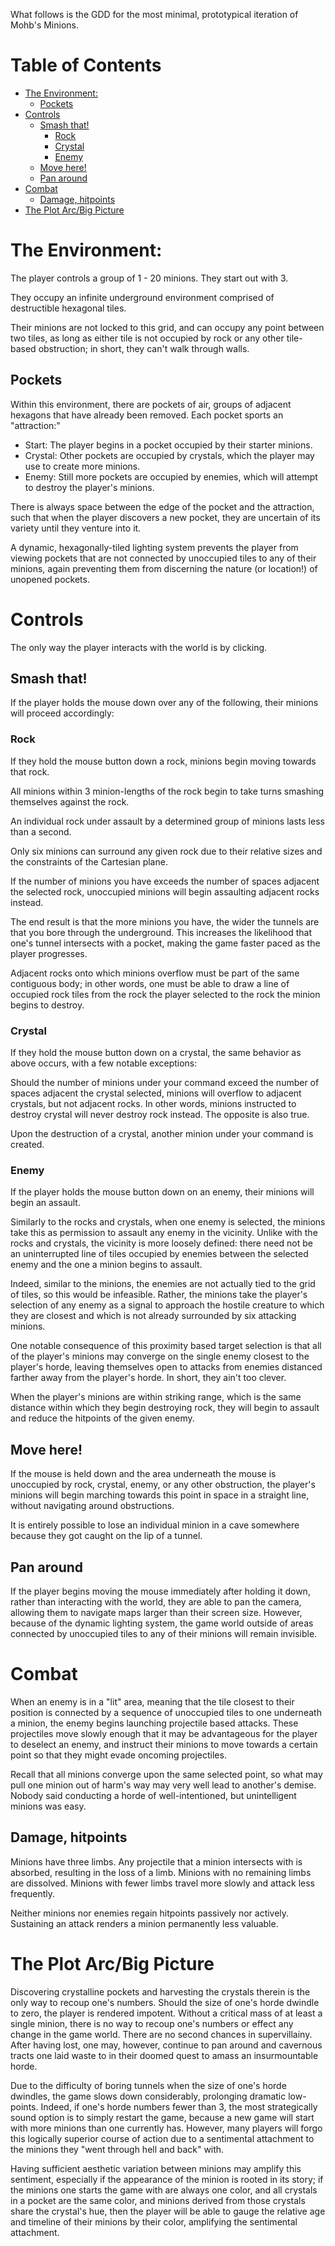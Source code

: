 What follows is the GDD for the most minimal, prototypical iteration of Mohb's Minions.

<a class="mk-toclify" id="table-of-contents"></a>

# Table of Contents
- [The Environment:](#the-environment)
    - [Pockets](#pockets)
- [Controls](#controls)
    - [Smash that!](#smash-that)
        - [Rock](#rock)
        - [Crystal](#crystal)
        - [Enemy](#enemy)
    - [Move here!](#move-here)
    - [Pan around](#pan-around)
- [Combat](#combat)
    - [Damage, hitpoints](#damage-hitpoints)
- [The Plot Arc/Big Picture](#the-plot-arcbig-picture)

<a class="mk-toclify" id="the-environment"></a>
# The Environment:
The player controls a group of 1 - 20 minions. They start out with 3.

They occupy an infinite underground environment comprised of destructible hexagonal tiles.

Their minions are not locked to this grid, and can occupy any point between two tiles,
as long as either tile is not occupied by rock or any other tile-based obstruction; in short, they can't walk through walls.

<a class="mk-toclify" id="pockets"></a>
## Pockets
Within this environment, there are pockets of air, groups of adjacent hexagons that have already been removed.
Each pocket sports an "attraction:"
- Start: The player begins in a pocket occupied by their starter minions.
- Crystal: Other pockets are occupied by crystals, which the player may use to create more minions.
- Enemy: Still more pockets are occupied by enemies, which will attempt to destroy the player's minions.

There is always space between the edge of the pocket and the attraction, such that when the player discovers
a new pocket, they are uncertain of its variety until they venture into it.

A dynamic, hexagonally-tiled lighting system prevents the player from viewing pockets that are not connected
by unoccupied tiles to any of their minions, again preventing them from discerning the nature (or location!) of unopened pockets.

<a class="mk-toclify" id="controls"></a>
# Controls
The only way the player interacts with the world is by clicking.

<a class="mk-toclify" id="smash-that"></a>
## Smash that!
If the player holds the mouse down over any of the following, their minions will proceed accordingly:

<a class="mk-toclify" id="rock"></a>
### Rock
If they hold the mouse button down a rock, minions begin moving towards that rock.

All minions within 3 minion-lengths of the rock begin to take turns smashing themselves against the rock.

An individual rock under assault by a determined group of minions lasts less than a second.

Only six minions can surround any given rock due to their relative sizes and the constraints of the Cartesian plane.

If the number of minions you have exceeds the number of spaces adjacent the selected rock,
unoccupied minions will begin assaulting adjacent rocks instead.

The end result is that the more minions you have, the wider the tunnels are that you bore through the underground.
This increases the likelihood that one's tunnel intersects with a pocket, making the game faster paced as the player progresses.

Adjacent rocks onto which minions overflow must be part of the same contiguous body; in other words, one must
be able to draw a line of occupied rock tiles from the rock the player selected to the rock the minion begins to destroy.

<a class="mk-toclify" id="crystal"></a>
### Crystal
If they hold the mouse button down on a crystal, the same behavior as above occurs, with a few notable exceptions:

Should the number of minions under your command exceed the number of spaces adjacent the crystal selected,
minions will overflow to adjacent crystals, but not adjacent rocks. In other words, minions instructed to destroy crystal
will never destroy rock instead. The opposite is also true.

Upon the destruction of a crystal, another minion under your command is created.

<a class="mk-toclify" id="enemy"></a>
### Enemy
If the player holds the mouse button down on an enemy, their minions will begin an assault.

Similarly to the rocks and crystals, when one enemy is selected, the minions take this as permission to assault any
enemy in the vicinity. Unlike with the rocks and crystals, the vicinity is more loosely defined: there need not be
an uninterrupted line of tiles occupied by enemies between the selected enemy and the one a minion begins to assault.

Indeed, similar to the minions, the enemies are not actually tied to the grid of tiles, so this would be infeasible.
Rather, the minions take the player's selection of any enemy as a signal to approach the hostile creature
to which they are closest and which is not already surrounded by six attacking minions.

One notable consequence of this proximity based target selection is that all of the player's minions may converge on the single
enemy closest to the player's horde, leaving themselves open to attacks from enemies distanced farther away from the player's
horde. In short, they ain't too clever.

When the player's minions are within striking range, which is the same distance within which they begin destroying rock,
they will begin to assault and reduce the hitpoints of the given enemy.

<a class="mk-toclify" id="move-here"></a>
## Move here!
If the mouse is held down and the area underneath the mouse is unoccupied by rock, crystal, enemy, or any other obstruction,
the player's minions will begin marching towards this point in space in a straight line, without navigating around obstructions.

It is entirely possible to lose an individual minion in a cave somewhere because they got caught on the lip of a tunnel.

<a class="mk-toclify" id="pan-around"></a>
## Pan around
If the player begins moving the mouse immediately after holding it down, rather than interacting with the world,
they are able to pan the camera, allowing them to navigate maps larger than their screen size. However, because of the
dynamic lighting system, the game world outside of areas connected by unoccupied tiles to any of their minions will remain
invisible.

<a class="mk-toclify" id="combat"></a>
# Combat
When an enemy is in a "lit" area, meaning that the tile closest to their position is connected by a sequence of unoccupied tiles to
one underneath a minion, the enemy begins launching projectile based attacks. These projectiles move slowly enough that it may
be advantageous for the player to deselect an enemy, and instruct their minions to move towards a certain point so that they might
evade oncoming projectiles.

Recall that all minions converge upon the same selected point, so what may pull one minion out of harm's
way may very well lead to another's demise. Nobody said conducting a horde of well-intentioned, but unintelligent minions was easy.

<a class="mk-toclify" id="damage-hitpoints"></a>
## Damage, hitpoints
Minions have three limbs. Any projectile that a minion intersects with is absorbed, resulting in the loss of a limb. Minions with no
remaining limbs are dissolved. Minions with fewer limbs travel more slowly and attack less frequently.

Neither minions nor enemies regain hitpoints passively nor actively. Sustaining an attack renders a minion permanently less valuable.

<a class="mk-toclify" id="the-plot-arcbig-picture"></a>
# The Plot Arc/Big Picture
Discovering crystalline pockets and harvesting the crystals therein is the only way to recoup one's numbers.
Should the size of one's horde dwindle to zero, the player is rendered impotent. Without a critical mass of at least a single minion,
there is no way to recoup one's numbers or effect any change in the game world. There are no second chances in supervillainy. After
having lost, one may, however, continue to pan around and cavernous tracts one laid waste to in their doomed quest to amass an
insurmountable horde.

Due to the difficulty of boring tunnels when the size of one's horde dwindles, the game slows down considerably,
prolonging dramatic low-points. Indeed, if one's horde numbers fewer than 3, the most strategically sound option is to simply
restart the game, because a new game will start with more minions than one currently has. However, many players will forgo
this logically superior course of action due to a sentimental attachment to the minions they "went through hell and back" with.

Having sufficient aesthetic variation between minions may amplify this sentiment, especially if the appearance of the minion
is rooted in its story; if the minions one starts the game with are always one color, and all crystals in a pocket are the same color,
and minions derived from those crystals share the crystal's hue, then the player will be able to gauge the relative age and
timeline of their minions by their color, amplifying the sentimental attachment.
